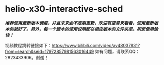 # helio-x30-interactive-sched

***推荐使用最新版本调度，并且未来会不定期更新，欢迎有空常来看看，使用最新版本的就好了。另外，每一个版本的使用说明都在相应版本的文件夹里。祝您使用愉快！***

视频教程跳转链接如下：https://www.bilibili.com/video/av48037831?from=search&seid=17972857981563016449
如有问题，请联系QQ：2823433906。谢谢！
